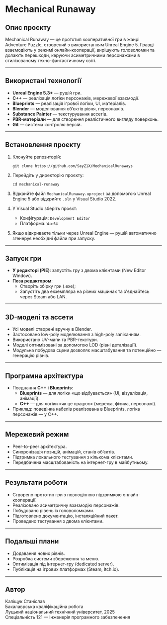 # Mechanical Runaway

## Опис проєкту
Mechanical Runaway — це прототип кооперативної гри в жанрі Adventure Puzzle, створений з використанням Unreal Engine 5. Гравці взаємодіють у режимі онлайн-кооперації, вирішують головоломки та долають перешкоди, керуючи асиметричними персонажами в стилізованому техно-фантастичному світі.

---

## Використані технології
- **Unreal Engine 5.3+** — рушій гри.
- **C++** — реалізація логіки персонажів, мережевої взаємодії.
- **Blueprints** — реалізація ігрової логіки, UI, матеріалів.
- **Blender** — моделювання об’єктів рівня, персонажів.
- **Substance Painter** — текстурування ассетів.
- **PBR-матеріали** — для створення реалістичного вигляду поверхонь.
- **Git** — система контролю версій.

---

## Встановлення проєкту
1. Клонуйте репозиторій:
   ```
   git clone https://github.com/SayZ1X/MechanicalRunaways
   ```

2. Перейдіть у директорію проєкту:
   ```
   cd mechanical-runaway
   ```

3. Відкрийте файл `MechanicalRunaway.uproject` за допомогою Unreal Engine 5 або відкрийте `.sln` у Visual Studio 2022.

4. У Visual Studio зберіть проєкт:
   - Конфігурація: `Development Editor`
   - Платформа: `Win64`

5. Якщо відкриваєте тільки через Unreal Engine — рушій автоматично згенерує необхідні файли при запуску.

---

## Запуск гри
- **У редакторі (PIE)**: запустіть гру з двома клієнтами (New Editor Window).
- **Поза редактором**:
  - Створіть збірку гри (.exe);
  - Запустіть два екземпляра на різних машинах та з'єднайтесь через Steam або LAN.

---

## 3D-моделі та ассети
- Усі моделі створені вручну в Blender.
- Застосовано low-poly моделювання з high-poly запіканням.
- Використано UV-мапи та PBR-текстури.
- Моделі оптимізовані за допомогою LOD (рівні деталізації).
- Модульна побудова сцени дозволяє масштабування та потенційно — генерацію рівнів.

---

## Програмна архітектура
- Поєднання **C++** і **Blueprints**:
  - **Blueprints** — для логіки «що відбувається» (UI, візуалізація, анімації).
  - **C++** — для логіки «як це працює» (мережа, фізика, персонажі).
- Приклад: поведінка кабелів реалізована в Blueprints, логіка персонажів — у C++.

---

## Мережевий режим
- Peer-to-peer архітектура.
- Синхронізація позицій, анімацій, станів об’єктів.
- Підтримка локального тестування з кількома клієнтами.
- Передбачена масштабованість на інтернет-гру в майбутньому.

---

## Результати роботи
- Створено прототип гри з повноцінною підтримкою онлайн-кооперації.
- Реалізовано асиметричну взаємодію персонажів.
- Побудовано рівень із головоломками.
- Підготовлено документацію, інсталяційний пакет.
- Проведено тестування з двома клієнтами.

---

## Подальші плани
- Додавання нових рівнів.
- Розробка системи збереження та меню.
- Оптимізація під інтернет-гру (dedicated server).
- Публікація на ігрових платформах (Steam, Itch.io).

---

## Автор
Каліщук Станіслав  
Бакалаврська кваліфікаційна робота  
Луцький національний технічний університет, 2025  
Спеціальність 121 — Інженерія програмного забезпечення